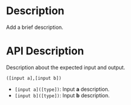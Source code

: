 # Description

Add a brief description.

# API Description

Description about the expected input and output.

`([input a],[input b])`

- `[input a]([type])`: Input **a** description.
- `[input b]([type])`: Input **b** description.
